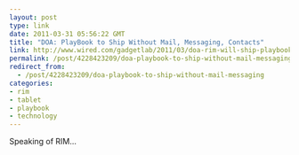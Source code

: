 ```yaml
---
layout: post
type: link
date: 2011-03-31 05:56:22 GMT
title: "DOA: PlayBook to Ship Without Mail, Messaging, Contacts"
link: http://www.wired.com/gadgetlab/2011/03/doa-rim-will-ship-playbook-without-mail-messaging-or-contacts/
permalink: /post/4228423209/doa-playbook-to-ship-without-mail-messaging
redirect_from: 
  - /post/4228423209/doa-playbook-to-ship-without-mail-messaging
categories:
- rim
- tablet
- playbook
- technology
---
```

Speaking of RIM...